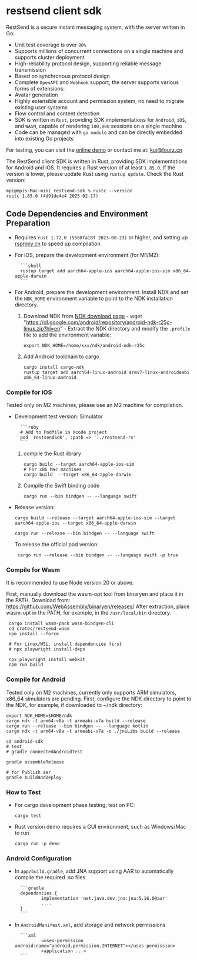 restsend client sdk
=====

RestSend is a secure instant messaging system, with the server written in Go:
- Unit test coverage is over `80%`
- Supports millions of concurrent connections on a single machine and supports cluster deployment
- High-reliability protocol design, supporting reliable message transmission
- Based on synchronous protocol design
- Complete `OpenAPI` and `Webhook` support, the server supports various forms of extensions: 
- Avatar generation
- Highly extensible account and permission system, no need to migrate existing user systems
- Flow control and content detection
- SDK is written in `Rust`, providing SDK implementations for `Android`, `iOS`, and `WASM`, capable of rendering `100,000` sessions on a single machine
- Code can be managed with `go module` and can be directly embedded into existing Go projects

For testing, you can visit the [online demo](https://chat.ruzhila.cn?from=github) or contact me at: kui@fourz.cn

The RestSend client SDK is written in Rust, providing SDK implementations for Android and iOS. It requires a Rust version of at least `1.85.0`. If the version is lower, please update Rust using `rustup update`.
Check the Rust version:

```shell
mpi@mpis-Mac-mini restsend-sdk % rustc --version
rustc 1.85.0 (4d91de4e4 2025-02-17)
```

## Code Dependencies and Environment Preparation

- Requires `rust 1.72.0 (5680fa18f 2023-08-23)` or higher, and setting up [rsproxy.cn](https://rsproxy.cn) to speed up compilation
- For iOS, prepare the development environment (for M1/M2):

        ```shell
        rustup target add aarch64-apple-ios aarch64-apple-ios-sim x86_64-apple-darwin
        ```

- For Android, prepare the development environment:
     Install NDK and set the `NDK_HOME` environment variable to point to the NDK installation directory.
     1. Download NDK from [NDK download page](https://developer.android.com/ndk/downloads?hl=en)
       - wget "<https://dl.google.com/android/repository/android-ndk-r25c-linux.zip?hl=en>"
       - Extract the NDK directory and modify the `.profile` file to add the environment variable:
        ```shell
        export NDK_HOME=/home/xxx/ndk/android-ndk-r25c
        ```

     2. Add Android toolchain to cargo
        ```shell
        cargo install cargo-ndk
        rustup target add aarch64-linux-android armv7-linux-androideabi x86_64-linux-android
        ```

### Compile for iOS

Tested only on M2 machines, please use an M2 machine for compilation.

- Development test version: Simulator

        ```ruby
        # Add to Podfile in Xcode project
        pod 'restsendSdk', :path => '../restsend-rs'
        ```

  1. compile the Rust library
        ```shell
        cargo build --target aarch64-apple-ios-sim
        # For x86 Mac machines
        cargo build  --target x86_64-apple-darwin 
        ```
  1. Compile the Swift binding code

        ```shell
        cargo run --bin bindgen -- --language swift
        ```

- Release version:

   ```shell
   cargo build --release --target aarch64-apple-ios-sim --target aarch64-apple-ios --target x86_64-apple-darwin

   cargo run --release --bin bindgen -- --language swift
   ```
   To release the official pod version:

   ```shell
    cargo run --release --bin bindgen -- --language swift -p true
   ```

### Compile for Wasm

It is recommended to use Node version 20 or above.

First, manually download the wasm-opt tool from binaryen and place it in the PATH. Download from: <https://github.com/WebAssembly/binaryen/releases/>
After extraction, place wasm-opt in the PATH, for example, in the `/usr/local/bin` directory.

```shell
 cargo install wasm-pack wasm-bindgen-cli
 cd crates/restsend-wasm
 npm install --force
 
 # For Linux/WSL, install dependencies first
 # npx playwright install-deps
 
 npx playwright install webkit
 npm run build
```

### Compile for Android

Tested only on M2 machines, currently only supports ARM simulators, x86_64 simulators are pending.
First, configure the NDK directory to point to the NDK, for example, if downloaded to ~/ndk directory:

```shell
export NDK_HOME=$HOME/ndk
cargo ndk -t arm64-v8a -t armeabi-v7a build --release
cargo run --release --bin bindgen -- --language kotlin 
cargo ndk -t arm64-v8a -t armeabi-v7a -o ./jniLibs build --release

cd android-sdk
# test
# gradle connectedAndroidTest

gradle assembleRelease

# for Publish aar
gradle buildAndDeploy
```

### How to Test

- For cargo development phase testing, test on PC:
  ```shell
  cargo test
  ```

- Rust version demo requires a GUI environment, such as Windows/Mac to run
   ```shell
   cargo run -p demo
   ```

### Android Configuration

- In `app/build.gradle`, add JNA support using AAR to automatically compile the required .so files

        ```gradle
        dependencies {
                implementation 'net.java.dev.jna:jna:5.16.0@aar'
                ....
        }
        ```

- In `AndroidManifest.xml`, add storage and network permissions

        ```xml
                <uses-permission android:name="android.permission.INTERNET"></uses-permission>
                <application ...>
        ```